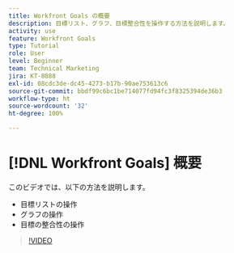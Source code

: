 ```yaml
---
title: Workfront Goals の概要
description: 目標リスト、グラフ、目標整合性を操作する方法を説明します。
activity: use
feature: Workfront Goals
type: Tutorial
role: User
level: Beginner
team: Technical Marketing
jira: KT-8888
exl-id: 08cdc3de-dc45-4273-b17b-90ae753613c6
source-git-commit: bbdf99c6bc1be714077fd94fc3f8325394de36b3
workflow-type: ht
source-wordcount: '32'
ht-degree: 100%

---
```


# [!DNL Workfront Goals] 概要

このビデオでは、以下の方法を説明します。

* 目標リストの操作
* グラフの操作
* 目標の整合性の操作

>[!VIDEO](https://video.tv.adobe.com/v/335182/?quality=12&learn=on&enablevpops=1)
